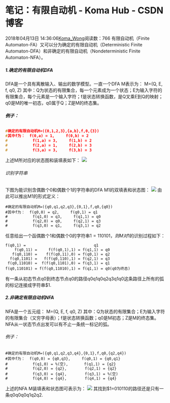 # 笔记：有限自动机 - Koma Hub - CSDN博客
2018年04月13日 14:36:06[Koma_Wong](https://me.csdn.net/Rong_Toa)阅读数：766
有限自动机（Finite Automaton-FA）又可以分为确定的有限自动机（Deterministic Finite Automaton-DFA）和非确定的有限自动机（Nondeterministic Finite Automaton-NFA）。
##### ***1.确定的有限自动机DFA***
DFA是一个具有离散输入、输出的数学模型。一直一个DFA M表示为：
M=(Q, E, f, q0, Z)
其中：Q为状态的有限集合，每一个元素成为一个状态；E为输入字符的有限集合，每个元素是一个输入字符；f是状态转换函数，是Q叉乘E到Q的映射；q0是M的唯一初态，q0属于Q；Z是M的终态集。
###### **例子：**
```cpp
#确定的有限自动机M=({0,1,2,3},{a,b},f,0,{3})
#其中f为：  f(0,a) = 1,     f(0,b) = 2
#           f(1,a) = 3,     f(1,b) = 2
#           f(2,a) = 1,     f(2,b) = 3
#           f(3,a) = 3,     f(3,b) = 3
```
上述M所对应的状态图和装填表如下：
![](https://img-blog.csdn.net/20180413140141611)
###### 识别字符串
下图为能识别含偶数个0和偶数个1的字符串的DFA M1的双填表和状态图：
![](https://img-blog.csdn.net/20180413141025363)
由此可以推出M1的形式定义：
```
#确定的有限自动机M=({q0,q1,q2,q3},{0,1},f,q0,{q0})
#其中f为：  f(q0,0) = q2,     f(q0,1) = q1
#           f(q1,0) = q3,     f(q1,1) = q0
#           f(q2,0) = q0,     f(q2,1) = q3
#           f(q3,0) = q1,     f(q3,1) = q2
```
任意给出一个函偶数个1和偶数个0的字符串$1=110101，则M对$1的识别过程如下：
```
f(q0,1) =                              q1
    f(q0,11) =     f(f(q0,1),1) = f(q1,1) = q0
   f(q0,110) =    f(f(q0,11),0) = f(q0,1) = q2
  f(q0,1101) =   f(f(q0,110),1) = f(q2,1) = q3
 f(q0,11010) =  f(f(q0,1101),0) = f(q3,1) = q1
f(q0,110101) = f(f(q0,11010),1) = f(q1,1) = q0(q0为终态)
```
有一条从初态节点q0到终态节点q0的路径q0q1q0q2q3q1q0这条路径上所有的弧的标记连接成字符串$1.
##### 2.非确定有限自动机NFA
NFA是一个五元组：
M=(Q, E, f, q0, Z)
其中：Q为状态的有限集合；E为输入字符的有限集合（又穷字母表）；f是状态转换函数；q0是M初态；Z是M的终态集。
NFA从一状态节点出发可以有不止一条统一标记的弧。
###### 例子：
```
#确定的有限自动机M=({q0,q1,q2,q3,q4},{0,1},f,q0,{q2,q4})
#其中f为：  f(q0,0) = {q0,q3},     f(q0,1) = {q0,q1}
#           f(q1,0) = %(空),       f(q1,1) = {q2}
#           f(q2,0) = {q2},        f(q2,1) = {q2}
#           f(q3,0) = {q4},        f(q3,1) = %(空)
#           f(q4,0) = {q4},        f(q4,1) = {q4}
```
上述的NFA M装填表和状态图可表示为：
![](https://img-blog.csdn.net/2018041314350340)
其找到$1=010110的路径还是只有一条q0q0q0q1q2q2.

